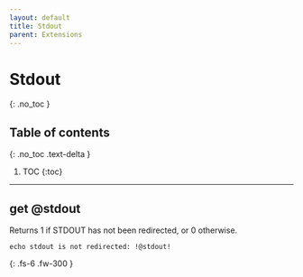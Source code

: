 ```yaml
---
layout: default
title: Stdout
parent: Extensions
---
```


# Stdout
{: .no_toc }

## Table of contents
{: .no_toc .text-delta }

1. TOC
{:toc}

---

## get @stdout
Returns 1 if STDOUT has not been redirected, or 0 otherwise.

```batch
echo stdout is not redirected: !@stdout!
```

{: .fs-6 .fw-300 }
